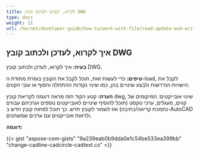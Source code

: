 ```yaml
---
title: לקרוא, לעדכן ולכתוב קובץ DWG
type: docs
weight: 11
url: /he/net/developer-guide/how-to/work-with-file/read-update-and-write-dwg-file/
---
```


## **איך לקרוא, לעדכן ולכתוב קובץ DWG**

**בעיה:** איך לקרוא, לעדכן ולכתוב קובץ DWG.

**טיפים:** כדי לעשות זאת, תוכל לקבל את הקובץ בעזרת מתודת ה-load, לקבל את הישויות הנדרשות ולבצע שינויים בהן, כמו שינוי נקודות ההתחלה והסוף או עובי הקווים.

**הערה:** קטע הקוד הזה מראה דוגמה לקריאת קובץ dwg, שינוי אובייקטים: המיקומים של קווים, מעגלים, ערכי טקסט (תוכל להוסיף שינויים לאובייקטים נוספים וערכיהם עבורם נתמכת קריאה/כתיבה) ואז לשמור לקובץ חדש. כך תוכל לפתוח קובץ חדש ב-AutoCAD ולראות אובייקטים עם ערכים שמשתנים.

**דוגמה:**

{{< gist "aspose-com-gists" "9a239eab0b9dda0e1c54be533ea399bb" "change-cadline-cadcircle-cadtext.cs" >}}
